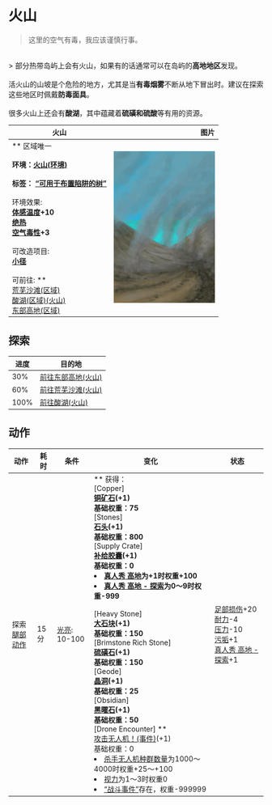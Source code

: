 # 火山  
> 这里的空气有毒，我应该谨慎行事。  
<br>  
> 部分热带岛屿上会有火山，如果有的话通常可以在岛屿的<b>高地地区</b>发现。<br><br>活火山的山坡是个危险的地方，尤其是当<b>有毒烟雾</b>不断从地下冒出时。建议在探索这些地区时佩戴<b>防毒面具</b>。<br><br>很多火山上还会有<b>酸湖</b>，其中蕴藏着<b>硫磺和硫酸</b>等有用的资源。  
  
  火山  |   图片   
 ----  |  ----:   
 ** 区域唯一 **<br><br>**环境：**[火山(环境)](Env_Volcano.md)<br><br>**标签：**	[“可用于布置陷阱的树”](tag_SnareCompatible.md)<br><br>** 环境效果: **<br>[体感温度](TemperaturePerceived.md)+10<br>[绝热](InsulationHeat.md)<br>[空气毒性](AirToxicity.md)+3<br><br>** 可改造项目: **<br>[小径](Imp_Path.md)<br><br>** 可前往: **<br>[荒芜沙滩(区域)](DesolateBeach.md)<br>[酸湖(区域)(火山)](AcidLake.md)<br>[东部高地(区域)](HighlandsEastern.md)  |  <img decoding="async" src="Sprite/Volcano.png" href="a.md" style="max-width:300px;max-height:300px;">   
  
## 探索  
进度  |  目的地  
----  |  ----  
30%  |  [前往东部高地(火山)](Path_VolcanoToHighlandsE.md)  
60%  |  [前往荒芜沙滩(火山)](Path_VolcanoToDesolateBeach.md)  
100%  |  [前往酸湖(火山)](Path_VolcanoToAcidLake.md)  
## 动作  
动作  |  耗时  |  条件  |  变化  |  状态  
----  |  ----  |  ----  |  ----  |  ----  
探索<br>[腿部动作](LegAction.md)  |  15分  |  [光亮](Light.md): 10-100  |  ** 获得： **<br>** [Copper] **<br>  [铜矿石](CopperOre.md)(+1)<br>基础权重：75<br>** [Stones] **<br>  [石头](Stone.md)(+1)<br>基础权重：800<br>** [Supply Crate] **<br>  [补给胶囊](TV_SupplyCapsule.md)(+1)<br>基础权重：0<li>[真人秀 高地](TV_Highlands.md)为+1时权重+100</li><li>[真人秀 高地 - 探索](TV_HighlandsExplore.md)为0～9时权重-999</li><br>** [Heavy Stone] **<br>  [大石块](StoneHeavy.md)(+1)<br>基础权重：150<br>** [Brimstone Rich Stone] **<br>  [硫磺石](StoneHeavyBrimstone.md)(+1)<br>基础权重：150<br>** [Geode] **<br>  [晶洞](Geode.md)(+1)<br>基础权重：25<br>** [Obsidian] **<br>  [黑曜石](Obsidian.md)(+1)<br>基础权重：50<br>** [Drone Encounter] **<br>  [攻击无人机！(事件)](Event_DroneFight.md)(+1)<br>基础权重：0<li>[杀手无人机种群数量](Pop_Drone.md)为1000～4000时权重+25～+100</li><li>[视力](Myopia.md)为1～3时权重0</li><li>[“战斗事件”](tag_FightEvent.md)存在，权重-999999</li>  |  [足部损伤](FootDamage.md)+20<br>[耐力](Stamina.md)-4<br>[压力](Stress.md)-10<br>[污垢](Filth.md)+1<br>[真人秀 高地 - 探索](TV_HighlandsExplore.md)+1  


<script>document.title="火山 - 卡牌生存百科 Card Survival Wiki";</script>